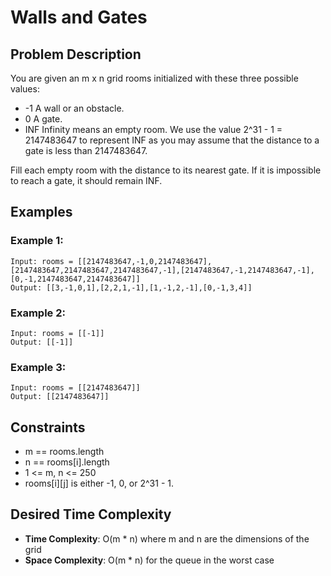 # Walls and Gates

## Problem Description

You are given an m x n grid rooms initialized with these three possible values:

- -1 A wall or an obstacle.
- 0 A gate.
- INF Infinity means an empty room. We use the value 2^31 - 1 = 2147483647 to represent INF as you may assume that the distance to a gate is less than 2147483647.

Fill each empty room with the distance to its nearest gate. If it is impossible to reach a gate, it should remain INF.

## Examples

### Example 1:

```
Input: rooms = [[2147483647,-1,0,2147483647],[2147483647,2147483647,2147483647,-1],[2147483647,-1,2147483647,-1],[0,-1,2147483647,2147483647]]
Output: [[3,-1,0,1],[2,2,1,-1],[1,-1,2,-1],[0,-1,3,4]]
```

### Example 2:

```
Input: rooms = [[-1]]
Output: [[-1]]
```

### Example 3:

```
Input: rooms = [[2147483647]]
Output: [[2147483647]]
```

## Constraints

- m == rooms.length
- n == rooms[i].length
- 1 <= m, n <= 250
- rooms[i][j] is either -1, 0, or 2^31 - 1.

## Desired Time Complexity

- **Time Complexity**: O(m \* n) where m and n are the dimensions of the grid
- **Space Complexity**: O(m \* n) for the queue in the worst case
